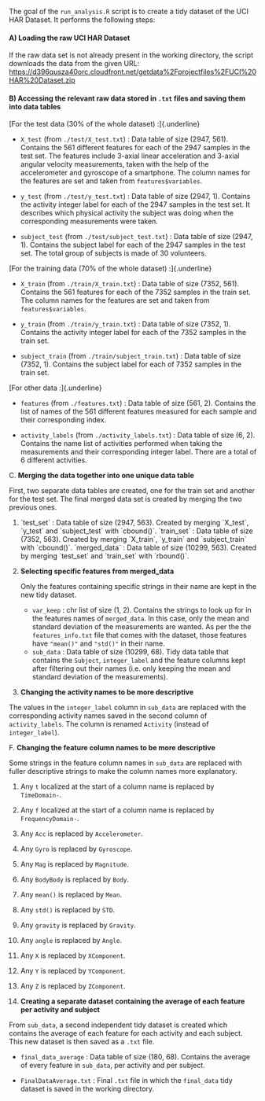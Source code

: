 The goal of the `run_analysis.R` script is to create a tidy dataset of the UCI HAR Dataset. It performs the following steps:

#### **A) Loading the raw UCI HAR Dataset**

If the raw data set is not already present in the working directory, the script downloads the data from the given URL: <https://d396qusza40orc.cloudfront.net/getdata%2Fprojectfiles%2FUCI%20HAR%20Dataset.zip>

#### **B) Accessing the relevant raw data stored in `.txt` files and saving them into data tables**

[For the test data (30% of the whole dataset) :]{.underline}

-   `X_test` (from `./test/X_test.txt`) : Data table of size (2947, 561). Contains the 561 different features for each of the 2947 samples in the test set. The features include 3-axial linear acceleration and 3-axial angular velocity measurements, taken with the help of the accelerometer and gyroscope of a smartphone. The column names for the features are set and taken from `features$variables`.

-   `y_test` (from `./test/y_test.txt`) : Data table of size (2947, 1). Contains the activity integer label for each of the 2947 samples in the test set. It describes which physical activity the subject was doing when the corresponding measurements were taken.

-   `subject_test` (from `./test/subject_test.txt`) : Data table of size (2947, 1). Contains the subject label for each of the 2947 samples in the test set. The total group of subjects is made of 30 volunteers.

[For the training data (70% of the whole dataset) :]{.underline}

-   `X_train` (from `./train/X_train.txt`) : Data table of size (7352, 561). Contains the 561 features for each of the 7352 samples in the train set. The column names for the features are set and taken from `features$variables`.

-   `y_train` (from `./train/y_train.txt`) : Data table of size (7352, 1). Contains the activity integer label for each of the 7352 samples in the train set.

-   `subject_train` (from `./train/subject_train.txt`) : Data table of size (7352, 1). Contains the subject label for each of 7352 samples in the train set.

[For other data :]{.underline}

-   `features` (from `./features.txt`) : Data table of size (561, 2). Contains the list of names of the 561 different features measured for each sample and their corresponding index.

-   `activity_labels` (from `./activity_labels.txt`) : Data table of size (6, 2). Contains the name list of activities performed when taking the measurements and their corresponding integer label. There are a total of 6 different activities.

C.  **Merging the data together into one unique data table**

First, two separate data tables are created, one for the train set and another for the test set. The final merged data set is created by merging the two previous ones.

1.  \`test_set\` : Data table of size (2947, 563). Created by merging \`X_test\`, \`y_test\` and \`subject_test\` with \`cbound()\`. \`train_set\` : Data table of size (7352, 563). Created by merging \`X_train\`, \`y_train\` and \`subject_train\` with \`cbound()\`. \`merged_data\` : Data table of size (10299, 563). Created by merging \`test_set\` and \`train_set\` with \`rbound()\`.

2.  **Selecting specific features from merged_data**

    Only the features containing specific strings in their name are kept in the new tidy dataset.

    -   `var_keep` : chr list of size (1, 2). Contains the strings to look up for in the features names of `merged_data`. In this case, only the mean and standard deviation of the measurements are wanted. As per the the `features_info.txt` file that comes with the dataset, those features have `"mean()"` and `"std()"` in their name.
    -   `sub_data` : Data table of size (10299, 68). Tidy data table that contains the `Subject`, `integer_label` and the feature columns kept after filtering out their names (i.e. only keeping the mean and standard deviation of the measurements).

3.  **Changing the activity names to be more descriptive**

The values in the `integer_label` column in `sub_data` are replaced with the corresponding activity names saved in the second column of `activity_labels`. The column is renamed `Activity` (instead of `integer_label`).

F.  **Changing the feature column names to be more descriptive**

Some strings in the feature column names in `sub_data` are replaced with fuller descriptive strings to make the column names more explanatory.

1.  Any `t` localized at the start of a column name is replaced by `TimeDomain-`.

2.  Any `f` localized at the start of a column name is replaced by `FrequencyDomain-`.

3.  Any `Acc` is replaced by `Accelerometer`.

4.  Any `Gyro` is replaced by `Gyroscope`.

5.  Any `Mag` is replaced by `Magnitude`.

6.  Any `BodyBody` is replaced by `Body`.

7.  Any `mean()` is replaced by `Mean`.

8.  Any `std()` is replaced by `STD`.

9.  Any `gravity` is replaced by `Gravity`.

10. Any `angle` is replaced by `Angle`.

11. Any `X` is replaced by `XComponent`.

12. Any `Y` is replaced by `YComponent`.

13. Any `Z` is replaced by `ZComponent`.

14. **Creating a separate dataset containing the average of each feature per activity and subject**

From `sub_data`, a second independent tidy dataset is created which contains the average of each feature for each activity and each subject. This new dataset is then saved as a `.txt` file.

-   `final_data_average` : Data table of size (180, 68). Contains the average of every feature in `sub_data`, per activity and per subject.

-   `FinalDataAverage.txt` : Final `.txt` file in which the `final_data` tidy dataset is saved in the working directory.
